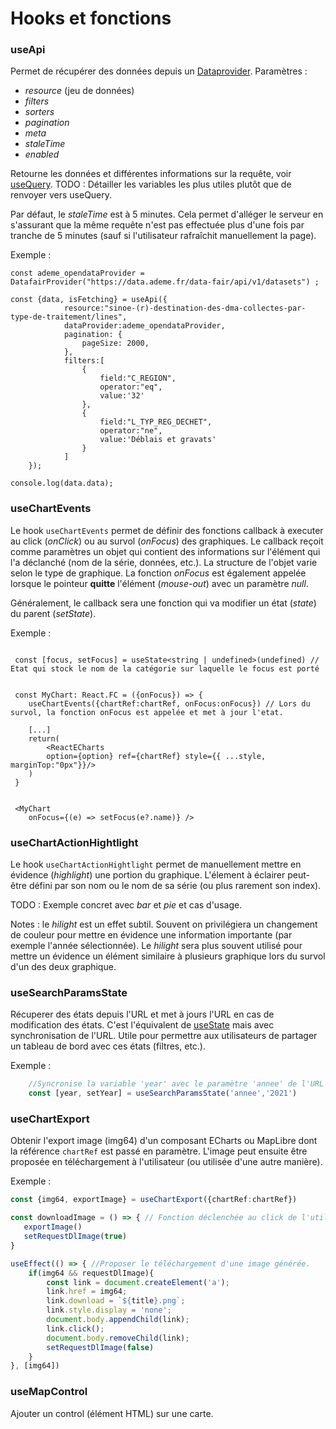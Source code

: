 # Hooks et fonctions

### useApi

Permet de récupérer des données depuis un [Dataprovider](/src/data_providers/).
Paramètres : 
- _resource_ (jeu de données)
- _filters_
- _sorters_
- _pagination_
- _meta_
- _staleTime_ 
- _enabled_ 

Retourne les données et différentes informations sur la requête, voir [useQuery](https://tanstack.com/query/v4/docs/framework/react/reference/useQuery). TODO : Détailler les variables les plus utiles plutôt que de renvoyer vers useQuery.

Par défaut, le _staleTime_ est à 5 minutes. Cela permet d'alléger le serveur en s'assurant que la même requête n'est pas effectuée plus d'une fois par tranche de 5 minutes (sauf si l'utilisateur rafraîchit manuellement la page).

Exemple : 
```tsx 
const ademe_opendataProvider = DatafairProvider("https://data.ademe.fr/data-fair/api/v1/datasets") ;

const {data, isFetching} = useApi({
            resource:"sinoe-(r)-destination-des-dma-collectes-par-type-de-traitement/lines",
            dataProvider:ademe_opendataProvider,
            pagination: {
                pageSize: 2000,
            },
            filters:[
                {
                    field:"C_REGION",
                    operator:"eq",
                    value:'32'
                },
                {
                    field:"L_TYP_REG_DECHET",
                    operator:"ne",
                    value:'Déblais et gravats'
                }
            ]
    });

console.log(data.data);
```

### useChartEvents

Le hook `useChartEvents` permet de définir des fonctions callback à executer au click (_onClick_) ou au survol (_onFocus_) des graphiques.
Le callback reçoit comme paramètres un objet qui contient des informations sur l'élément qui l'a déclanché (nom de la série, données, etc.). La structure de l'objet varie selon le type de graphique.
La fonction _onFocus_ est également appelée lorsque le pointeur **quitte** l'élément (_mouse-out_) avec un paramètre _null_.

Généralement, le callback sera une fonction qui va modifier un état (_state_) du parent (_setState_).


Exemple :
```tsx

 const [focus, setFocus] = useState<string | undefined>(undefined) // Etat qui stock le nom de la catégorie sur laquelle le focus est porté


 const MyChart: React.FC = ({onFocus}) => {
    useChartEvents({chartRef:chartRef, onFocus:onFocus}) // Lors du survol, la fonction onFocus est appelée et met à jour l'etat.

    [...]
    return(
        <ReactECharts
        option={option} ref={chartRef} style={{ ...style, marginTop:"0px"}}/>
    )
 }


 <MyChart 
    onFocus={(e) => setFocus(e?.name)} />
```

### useChartActionHightlight

Le hook `useChartActionHightlight` permet de manuellement mettre en évidence (_highlight_) une portion du graphique.
L'élement à éclairer peut-être défini par son nom ou le nom de sa série (ou plus rarement son index).

TODO : Exemple concret avec _bar_ et _pie_ et cas d'usage.

Notes : le _hilight_ est un effet subtil. Souvent on privilégiera un changement de couleur pour mettre en évidence une information importante (par exemple l'année sélectionnée).
Le _hilight_ sera plus souvent utilisé pour mettre un évidence un élément similaire à plusieurs graphique lors du survol d'un des deux graphique.


### useSearchParamsState

Récuperer des états depuis l'URL et met à jours l'URL en cas de modification des états. C'est l'équivalent de [useState](https://react.dev/reference/react/useState) mais avec synchronisation de l'URL. 
Utile pour permettre aux utilisateurs de partager un tableau de bord avec ces états (filtres, etc.).

Exemple :
```Typescript
    //Syncronise la variable 'year' avec le paramètre 'annee' de l'URL
    const [year, setYear] = useSearchParamsState('annee','2021')  
```

### useChartExport

Obtenir l'export image (img64) d'un composant ECharts ou MapLibre dont la référence `chartRef` est passé en paramètre.
L'image peut ensuite être proposée en téléchargement à l'utilisateur (ou utilisée d'une autre manière).

Exemple : 
```typescript
const {img64, exportImage} = useChartExport({chartRef:chartRef})

const downloadImage = () => { // Fonction déclenchée au click de l'utilisateur
   exportImage()
   setRequestDlImage(true)
}

useEffect(() => { //Proposer le téléchargement d'une image générée.
    if(img64 && requestDlImage){
        const link = document.createElement('a');
        link.href = img64;
        link.download = `${title}.png`;
        link.style.display = 'none';
        document.body.appendChild(link);
        link.click();
        document.body.removeChild(link);
        setRequestDlImage(false)
    }
}, [img64])
```


### useMapControl

Ajouter un control (élément HTML) sur une carte.

